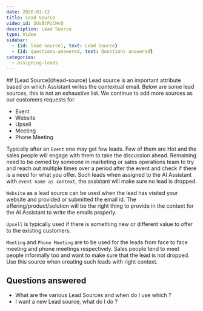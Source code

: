 ```yaml
---
date: 2020-01-12
title: Lead Source
video_id: SUsBtPzCHvQ
description: Lead Source
type: Video
sidebar:
  - {id: lead-source), text: Lead Source}
  - {id: questions-answered, text: Questions answered}
categories:
  - assigning-leads
---
```


<a name="lead-source"/>
## [Lead Source](#lead-source)
Lead source is an important attribute based on which Assistant writes the contextual email. Below are some lead sources, this is not an exhaustive list. We continue to add more sources as our customers requests for. 

- Event
- Website
- Upsell
- Meeting
- Phone Meeting


Typically after an `Event` one may get few leads. Few of them are Hot and the sales people will engage with them to take the discussion ahead. Remaining need to be owned by someone in marketing or sales operations team to try and reach out multiple times over a period after the event and check if there is a need for what you offer. Such leads when assigned to the AI Assistant with `event name as context`, the assistant will make sure no lead is dropped.

`Website` as a lead source can be used when the lead has visited your website and provided or submitted the email id. The offering/product/solution will be the right thing to provide in the context for the AI Assistant to write the emails properly.

`Upsell` is typically used if there is something new or different value to offer to the existing customers.

`Meeting` and `Phone Meeting` are to be used for the leads from face to face meeting and phone meetings respectively. Sales people tend to meet people informally too and want to make sure that the lead is not dropped. Use this source when creating such leads with right context.

## Questions answered
- What are the various Lead Sources and when do I use which ?
- I want a new Lead source, what do I do ? 